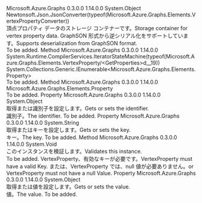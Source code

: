 <Type Name="VertexProperty" FullName="Microsoft.Azure.Graphs.Elements.VertexProperty">
  <TypeSignature Language="C#" Value="public sealed class VertexProperty" />
  <TypeSignature Language="ILAsm" Value=".class public auto ansi sealed beforefieldinit VertexProperty extends System.Object" />
  <TypeSignature Language="DocId" Value="T:Microsoft.Azure.Graphs.Elements.VertexProperty" />
  <TypeSignature Language="VB.NET" Value="Public NotInheritable Class VertexProperty" />
  <TypeSignature Language="F#" Value="type VertexProperty = class" />
  <AssemblyInfo>
    <AssemblyName>Microsoft.Azure.Graphs</AssemblyName>
    <AssemblyVersion>0.3.0.0</AssemblyVersion>
    <AssemblyVersion>1.14.0.0</AssemblyVersion>
  </AssemblyInfo>
  <Base>
    <BaseTypeName>System.Object</BaseTypeName>
  </Base>
  <Interfaces />
  <Attributes>
    <Attribute>
      <AttributeName>Newtonsoft.Json.JsonConverter(typeof(Microsoft.Azure.Graphs.Elements.VertexPropertyConverter))</AttributeName>
    </Attribute>
  </Attributes>
  <Docs>
    <summary>
            <span data-ttu-id="c097d-101">頂点プロパティ データのストレージ コンテナーです。</span><span class="sxs-lookup"><span data-stu-id="c097d-101">Storage container for vertex property data.</span></span>
            <span data-ttu-id="c097d-102">GraphSON 形式から逆シリアル化をサポートしています。</span><span class="sxs-lookup"><span data-stu-id="c097d-102">Supports deserialization from GraphSON format.</span></span>
            </summary>
    <remarks>To be added.</remarks>
  </Docs>
  <Members>
    <Member MemberName="GetProperties">
      <MemberSignature Language="C#" Value="public System.Collections.Generic.IEnumerable&lt;Microsoft.Azure.Graphs.Elements.Property&gt; GetProperties ();" />
      <MemberSignature Language="ILAsm" Value=".method public hidebysig instance class System.Collections.Generic.IEnumerable`1&lt;class Microsoft.Azure.Graphs.Elements.Property&gt; GetProperties() cil managed" />
      <MemberSignature Language="DocId" Value="M:Microsoft.Azure.Graphs.Elements.VertexProperty.GetProperties" />
      <MemberSignature Language="VB.NET" Value="Public Iterator Function GetProperties () As IEnumerable(Of Property)" />
      <MemberSignature Language="F#" Value="member this.GetProperties : unit -&gt; seq&lt;Microsoft.Azure.Graphs.Elements.Property&gt;" Usage="vertexProperty.GetProperties " />
      <MemberType>Method</MemberType>
      <AssemblyInfo>
        <AssemblyName>Microsoft.Azure.Graphs</AssemblyName>
        <AssemblyVersion>0.3.0.0</AssemblyVersion>
        <AssemblyVersion>1.14.0.0</AssemblyVersion>
      </AssemblyInfo>
      <Attributes>
        <Attribute>
          <AttributeName>System.Runtime.CompilerServices.IteratorStateMachine(typeof(Microsoft.Azure.Graphs.Elements.VertexProperty/&lt;GetProperties&gt;d__19))</AttributeName>
        </Attribute>
      </Attributes>
      <ReturnValue>
        <ReturnType>System.Collections.Generic.IEnumerable&lt;Microsoft.Azure.Graphs.Elements.Property&gt;</ReturnType>
      </ReturnValue>
      <Parameters />
      <Docs>
        <summary />
        <returns />
        <remarks>To be added.</remarks>
      </Docs>
    </Member>
    <Member MemberName="GetProperty">
      <MemberSignature Language="C#" Value="public Microsoft.Azure.Graphs.Elements.Property GetProperty (string key);" />
      <MemberSignature Language="ILAsm" Value=".method public hidebysig instance class Microsoft.Azure.Graphs.Elements.Property GetProperty(string key) cil managed" />
      <MemberSignature Language="DocId" Value="M:Microsoft.Azure.Graphs.Elements.VertexProperty.GetProperty(System.String)" />
      <MemberSignature Language="VB.NET" Value="Public Function GetProperty (key As String) As Property" />
      <MemberSignature Language="F#" Value="member this.GetProperty : string -&gt; Microsoft.Azure.Graphs.Elements.Property" Usage="vertexProperty.GetProperty key" />
      <MemberType>Method</MemberType>
      <AssemblyInfo>
        <AssemblyName>Microsoft.Azure.Graphs</AssemblyName>
        <AssemblyVersion>0.3.0.0</AssemblyVersion>
        <AssemblyVersion>1.14.0.0</AssemblyVersion>
      </AssemblyInfo>
      <ReturnValue>
        <ReturnType>Microsoft.Azure.Graphs.Elements.Property</ReturnType>
      </ReturnValue>
      <Parameters>
        <Parameter Name="key" Type="System.String" />
      </Parameters>
      <Docs>
        <param name="key"></param>
        <summary />
        <returns />
        <remarks>To be added.</remarks>
      </Docs>
    </Member>
    <Member MemberName="Id">
      <MemberSignature Language="C#" Value="public object Id { get; }" />
      <MemberSignature Language="ILAsm" Value=".property instance object Id" />
      <MemberSignature Language="DocId" Value="P:Microsoft.Azure.Graphs.Elements.VertexProperty.Id" />
      <MemberSignature Language="VB.NET" Value="Public ReadOnly Property Id As Object" />
      <MemberSignature Language="F#" Value="member this.Id : obj" Usage="Microsoft.Azure.Graphs.Elements.VertexProperty.Id" />
      <MemberType>Property</MemberType>
      <AssemblyInfo>
        <AssemblyName>Microsoft.Azure.Graphs</AssemblyName>
        <AssemblyVersion>0.3.0.0</AssemblyVersion>
        <AssemblyVersion>1.14.0.0</AssemblyVersion>
      </AssemblyInfo>
      <ReturnValue>
        <ReturnType>System.Object</ReturnType>
      </ReturnValue>
      <Docs>
        <summary>
            <span data-ttu-id="c097d-103">取得または識別子を設定します。</span><span class="sxs-lookup"><span data-stu-id="c097d-103">Gets or sets the identifier.</span></span>
            </summary>
        <value>
            <span data-ttu-id="c097d-104">識別子。</span><span class="sxs-lookup"><span data-stu-id="c097d-104">The identifier.</span></span>
            </value>
        <remarks>To be added.</remarks>
      </Docs>
    </Member>
    <Member MemberName="Key">
      <MemberSignature Language="C#" Value="public string Key { get; }" />
      <MemberSignature Language="ILAsm" Value=".property instance string Key" />
      <MemberSignature Language="DocId" Value="P:Microsoft.Azure.Graphs.Elements.VertexProperty.Key" />
      <MemberSignature Language="VB.NET" Value="Public ReadOnly Property Key As String" />
      <MemberSignature Language="F#" Value="member this.Key : string" Usage="Microsoft.Azure.Graphs.Elements.VertexProperty.Key" />
      <MemberType>Property</MemberType>
      <AssemblyInfo>
        <AssemblyName>Microsoft.Azure.Graphs</AssemblyName>
        <AssemblyVersion>0.3.0.0</AssemblyVersion>
        <AssemblyVersion>1.14.0.0</AssemblyVersion>
      </AssemblyInfo>
      <ReturnValue>
        <ReturnType>System.String</ReturnType>
      </ReturnValue>
      <Docs>
        <summary>
            <span data-ttu-id="c097d-105">取得またはキーを設定します。</span><span class="sxs-lookup"><span data-stu-id="c097d-105">Gets or sets the key.</span></span>
            </summary>
        <value>
            <span data-ttu-id="c097d-106">キー。</span><span class="sxs-lookup"><span data-stu-id="c097d-106">The key.</span></span>
            </value>
        <remarks>To be added.</remarks>
      </Docs>
    </Member>
    <Member MemberName="Validate">
      <MemberSignature Language="C#" Value="public void Validate ();" />
      <MemberSignature Language="ILAsm" Value=".method public hidebysig instance void Validate() cil managed" />
      <MemberSignature Language="DocId" Value="M:Microsoft.Azure.Graphs.Elements.VertexProperty.Validate" />
      <MemberSignature Language="VB.NET" Value="Public Sub Validate ()" />
      <MemberSignature Language="F#" Value="member this.Validate : unit -&gt; unit" Usage="vertexProperty.Validate " />
      <MemberType>Method</MemberType>
      <AssemblyInfo>
        <AssemblyName>Microsoft.Azure.Graphs</AssemblyName>
        <AssemblyVersion>0.3.0.0</AssemblyVersion>
        <AssemblyVersion>1.14.0.0</AssemblyVersion>
      </AssemblyInfo>
      <ReturnValue>
        <ReturnType>System.Void</ReturnType>
      </ReturnValue>
      <Parameters />
      <Docs>
        <summary>
            <span data-ttu-id="c097d-107">このインスタンスを検証します。</span><span class="sxs-lookup"><span data-stu-id="c097d-107">Validates this instance.</span></span>
            </summary>
        <remarks>To be added.</remarks>
        <exception cref="T:System.ArgumentNullException">
            <span data-ttu-id="c097d-108">VertexProperty、有効なキーが必要です。</span><span class="sxs-lookup"><span data-stu-id="c097d-108">VertexProperty must have a valid Key.</span></span>
            <span data-ttu-id="c097d-109">または、VertexProperty では、null 値が必要ありません。</span><span class="sxs-lookup"><span data-stu-id="c097d-109">or VertexProperty must not have a null Value.</span></span>
            </exception>
      </Docs>
    </Member>
    <Member MemberName="Value">
      <MemberSignature Language="C#" Value="public object Value { get; }" />
      <MemberSignature Language="ILAsm" Value=".property instance object Value" />
      <MemberSignature Language="DocId" Value="P:Microsoft.Azure.Graphs.Elements.VertexProperty.Value" />
      <MemberSignature Language="VB.NET" Value="Public ReadOnly Property Value As Object" />
      <MemberSignature Language="F#" Value="member this.Value : obj" Usage="Microsoft.Azure.Graphs.Elements.VertexProperty.Value" />
      <MemberType>Property</MemberType>
      <AssemblyInfo>
        <AssemblyName>Microsoft.Azure.Graphs</AssemblyName>
        <AssemblyVersion>0.3.0.0</AssemblyVersion>
        <AssemblyVersion>1.14.0.0</AssemblyVersion>
      </AssemblyInfo>
      <ReturnValue>
        <ReturnType>System.Object</ReturnType>
      </ReturnValue>
      <Docs>
        <summary>
            <span data-ttu-id="c097d-110">取得または値を設定します。</span><span class="sxs-lookup"><span data-stu-id="c097d-110">Gets or sets the value.</span></span>
            </summary>
        <value>
            <span data-ttu-id="c097d-111">値。</span><span class="sxs-lookup"><span data-stu-id="c097d-111">The value.</span></span>
            </value>
        <remarks>To be added.</remarks>
      </Docs>
    </Member>
  </Members>
</Type>